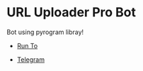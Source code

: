 # URL Uploader Pro Bot

Bot using pyrogram libray!





- [Run To ](https://heroku.com/deploy?template=https://github.com/blockia-ir/py-url-pro)

- [Telegram](https://t.me/h3dev)
